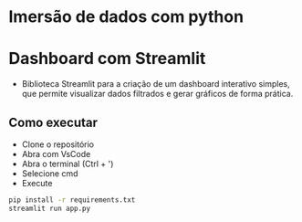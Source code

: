 # Imersão de dados com python

# Dashboard com Streamlit
- Biblioteca Streamlit para a criação de um dashboard interativo simples, que permite visualizar dados filtrados e gerar gráficos de forma prática.

## Como executar
- Clone o repositório
- Abra com VsCode
- Abra o terminal (Ctrl + ')
- Selecione cmd
- Execute
```bash
pip install -r requirements.txt
streamlit run app.py
```
